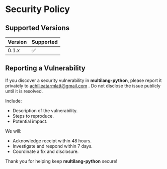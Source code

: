 # Security Policy

## Supported Versions

| Version | Supported          |
|---------|--------------------|
| 0.1.x   | :white_check_mark: |

## Reporting a Vulnerability

If you discover a security vulnerability in **multilang-python**, please report it privately to [achilleatarmlatt@gmail.com](mailto:achilleatarmla@gmail.com) . Do not disclose the issue publicly until it is resolved.

Include:
- Description of the vulnerability.
- Steps to reproduce.
- Potential impact.

We will:
- Acknowledge receipt within 48 hours.
- Investigate and respond within 7 days.
- Coordinate a fix and disclosure.

Thank you for helping keep **multilang-python** secure!